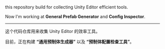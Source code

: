 this repository build for collecting Unity Editor efficient tools.

Now I'm working at **General Prefab Generator** and **Config Inspector**.

---

这个代码仓库用来收集 Unity Editor 的效率工具。

目前，正在构建 **“通用预制体生成器”** 以及 **“预制体配置检查工具”**。